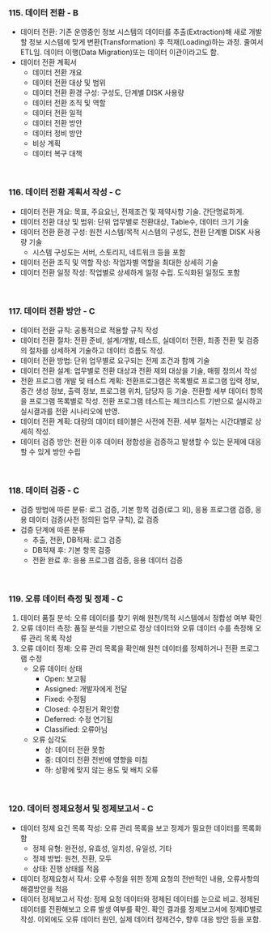 ### 115. 데이터 전환 - B

* 데이터 전환: 기존 운영중인 정보 시스템의 데이터를 추출(Extraction)해 새로 개발할 정보 시스템에 맞게 변환(Transformation) 후 적재(Loading)하는 과정. 줄여서 ETL임. 데이터 이행(Data Migration)또는 데이터 이관이라고도 함.
* 데이터 전환 계획서
  * 데이터 전환 개요
  * 데이터 전환 대상 및 범위
  * 데이터 전환 환경 구성: 구성도, 단계별 DISK 사용량
  * 데이터 전환 조직 및 역할
  * 데이터 전환 일적
  * 데이터 전환 방안
  * 데이터 정비 방안
  * 비상 계획
  * 데이터 복구 대책

<br>

### 116. 데이터 전환 계획서 작성 - C

* 데이터 전환 개요: 목표, 주요요닌, 전제조건 및 제약사항 기술. 간단명료하게.
* 데이터 전환 대상 및 범위:  단위 업무별로 전환대상, Table수, 데이터 크기 기술
* 데이터 전환 환경 구성: 원천 시스템/목적 시스템의 구성도, 전환 단계별 DISK 사용량 기술
  * 시스템 구성도는 서버, 스토리지, 네트워크 등을 포함
* 데이터 전환 조직 및 역할 작성: 작업자별 역할을 최대한 상세히 기술
* 데이터 전환 일정 작성: 작업별로 상세하게 일정 수립. 도식화된 일정도 포함

<br>

### 117. 데이터 전환 방안 - C

* 데이터 전환 규칙: 공통적으로 적용할 규칙 작성
* 데이터 전환 절차: 전환 준비, 설계/개발, 테스트, 실데이터 전환, 최종 전환 및 검증의 절차를 상세하게 기술하고 데이터 흐름도 작성.
* 데이터 전환 방법: 단위 업무별로 요구되는 전제 조건과 함께 기술
* 데이터 전환 설계: 업무별로 전환 대상과 전환 제외 대상을 기술, 매핑 정의서 작성
* 전환 프로그램 개발 및 테스트 계획: 전환프로그램은 목록별로 프로그램 입력 정보, 중간 생성 정보, 출력 정보, 프로그램 위치, 담당자 등 기술. 전환할 세부 데이터 항목을 프로그램 목록별로 작성. 전환 프로그램 테스트는 체크리스트 기반으로 실시하고 실시결과를 전환 시나리오에 반영.
* 데이터 전환 계획: 대량의 데이터 테이블은 사전에 전환. 세부 절차는 시간대별로 상세히 작성. 
* 데이터 검증 방안: 전환 이후 데이터 정합성을 검증하고 발생할 수 있는 문제에 대응할 수 있게 방안 수립

<br>

### 118. 데이터 검증 - C

* 검증 방법에 따른 분류: 로그 검증, 기본 항목 검증(로그 외), 응용 프로그램 검증, 응용 데이터 검증(사전 정의된 업무 규칙), 값 검증
* 검증 단계에 따른 분류
  * 추출, 전환, DB적재: 로그 검증
  * DB적재 후: 기본 항목 검증
  * 전환 완료 후: 응용 프로그램 검증, 응용 데이터 검증

<br>

### 119. 오류 데이터 측정 및 정제 - C

1. 데이터 품질 분석: 오류 데이터를 찾기 위해 원천/목적 시스템에서 정합성 여부 확인
2. 오류 데이터 측정: 품질 분석을 기반으로 정상 데이터와 오류 데이터 수를 측정해 오류 관리 목록 작성
3. 오류 데이터 정제: 오류 관리 목록을 확인해 원천 데이터를 정제하거나 전환 프로그램 수정
   * 오류 데이터 상태
     * Open: 보고됨
     * Assigned: 개발자에게 전달
     * Fixed: 수정됨
     * Closed: 수정된거 확인함
     * Deferred: 수정 연기됨
     * Classified: 오류아님
   * 오류 심각도
     * 상: 데이터 전환 못함
     * 중: 데이터 전환 전반에 영향을 미침
     * 하: 상황에 맞지 않는 용도 및 배치 오류

<br>

### 120. 데이터 정제요청서 및 정제보고서 - C

* 데이터 정제 요건 목록 작성: 오류 관리 목록을 보고 정제가 필요한 데이터를 목록화함
  * 정제 유형: 완전성, 유효성, 일치성, 유일성, 기타
  * 정제 방법: 원천, 전환, 모두
  * 상태: 진행 상태를 적음
* 데이터 정제요청서 작서: 오류 수정을 위한 정제 요청의 전반적인 내용, 오류사항의 해결방안을 적음
* 데이터 정제보고서 작성: 정제 요청 데이터와 정제된 데이터를 눈으로 비교. 정제된 데이터를 전환해보고 오류 발생 여부를 확인. 확인 결과를 정제보고서에 정제ID별로 작성. 이외에도 오류 데이터 원인, 실제 데이터 정제건수, 향후 대응 방안 등을 포함.


